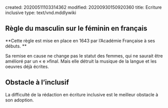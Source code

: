 created: 20200511103314362
modified: 20200930150920360
title: Ecriture inclusive
type: text/vnd.mddlywiki

## Règle du masculin sur le féminin en français

**Cette règle est mise en place en 1643 par l’Académie Française à ses débuts. **

Sa remise en cause ne change pas le statut des femmes, qui ne saurait être amélioré par un « e »final. Mais elle détruit la musique de la langue et les oeuvres déjà écrites.

## Obstacle à l’inclusif

La difficulté de la rédaction en écriture inclusive est le meilleur obstacle à son adoption.